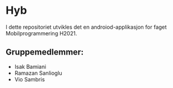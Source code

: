 # Hyb
I dette repositoriet utvikles det en androiod-applikasjon for faget Mobilprogrammering H2021.

## Gruppemedlemmer:
* Isak Bamiani
* Ramazan Sanlioglu
* Vio Sambris


